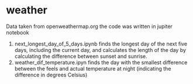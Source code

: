 # weather
Data taken from openweathermap.org
the code was written in jupiter notebook 
1. next_longest_day_of_5_days.ipynb finds the longest day of the next five days, including the current day, and calculates the length of the day by calculating the difference between sunset and sunrise.
2. weather_dif_temperature.ipyn finds the day with the smallest difference between the feels and actual temperature at night (indicating the difference in degrees Celsius)

